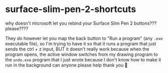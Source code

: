 # surface-slim-pen-2-shortcuts

why doesn't microsoft let you rebind your Surface Slim Pen 2 buttons??? please????

They *do* however let you map the back button to "Run a program" (any `.exe` executable file), so I'm trying to have it so that it runs a program that just sends the ctrl + z input, BUT it doesn't really work because when the program opens, the active window switches from my drawing program to the `undo.exe` program that I just wrote because I don't know how to make it run in the background can anyone please help thank you 🥺
